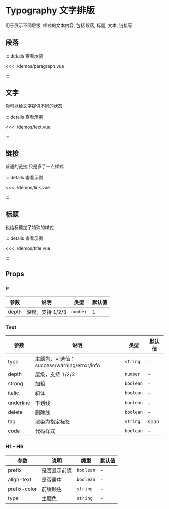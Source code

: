 # Typography 文字排版

<yy-p>用于展示不同层级, 样式的文本内容, 包括段落, 标题, 文本, 链接等</yy-p>

<script setup lang="ts">
import demo from './demo.vue'
</script>

## 段落

<demo src="./demos/paragraph.vue" />

::: details 查看示例

<<< ./demos/paragraph.vue

:::

## 文字

<yy-p>你可以给文字提供不同的状态</yy-p>

<demo src="./demos/text.vue" />

::: details 查看示例

<<< ./demos/text.vue

:::

## 链接

<yy-p>普通的链接,只是多了一点样式</yy-p>

<demo src="./demos/link.vue" />

::: details 查看示例

<<< ./demos/link.vue

:::

## 标题

<yy-p>也给标题加了特殊的样式</yy-p>

<demo src="./demos/title.vue" />

::: details 查看示例

<<< ./demos/title.vue

:::

## Props

### P

| 参数  | 说明             | 类型     | 默认值 |
| ----- | ---------------- | -------- | ------ |
| depth | 深度，支持 1/2/3 | `number` | 1      |

### Text

| 参数      | 说明                                       | 类型      | 默认值 |
| --------- | ------------------------------------------ | --------- | ------ |
| type      | 主题色，可选值：success/warning/error/info | `string`  | -      |
| depth     | 层级，支持 1/2/3                           | `number`  | -      |
| strong    | 加粗                                       | `boolean` | -      |
| italic    | 斜体                                       | `boolean` | -      |
| underline | 下划线                                     | `boolean` | -      |
| delete    | 删除线                                     | `boolean` | -      |
| tag       | 渲染为指定标签                             | `string`  | span   |
| code      | 代码样式                                   | `boolean` | -      |

### H1 - H6

| 参数         | 说明         | 类型      | 默认值 |
| ------------ | ------------ | --------- | ------ |
| prefix       | 是否显示前缀 | `boolean` | -      |
| align-text   | 是否居中     | `boolean` | -      |
| prefix-color | 前缀颜色     | `string`  | -      |
| type         | 主题色       | `string`  | -      |
